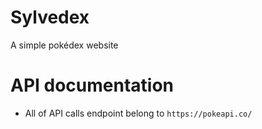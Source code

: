# Sylvedex

A simple pokédex website

# API documentation

- All of API calls endpoint belong to `https://pokeapi.co/`
